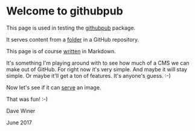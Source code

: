 # Welcome to githubpub

This page is used in testing the <a href="https://www.npmjs.com/package/githubpub">githubpub</a> package. 

It serves content from a <a href="https://github.com/scripting/Scripting-News/tree/master/githubpub">folder</a> in a GitHub repository. 

This page is of course <a href="https://raw.githubusercontent.com/scripting/Scripting-News/master/githubpub/index.md">written</a> in Markdown. 

It's something I'm playing around with to see how much of a CMS we can make out of GitHub. For right now it's very simple. And maybe it will stay simple. Or maybe it'll get a ton of features. It's anyone's guess. :-)

Now let's see if it can <a href="porky.png">serve</a> an image.

That was fun! :-)

Dave Winer

June 2017

